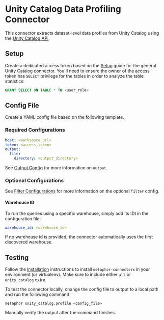 # Unity Catalog Data Profiling Connector

This connector extracts dataset-level data profiles from Unity Catalog using the [Unity Catalog API](https://api-docs.databricks.com/rest/latest/unity-catalog-api-specification-2-1.html).

## Setup

Create a dedicated access token based on the [Setup](../README.md#Setup) guide for the general Unity Catalog connector. You'll need to ensure the owner of the access token has `SELECT` privilege for the tables in order to analyze the table statistics:

```sql
GRANT SELECT ON TABLE * TO <user_role>
```

## Config File

Create a YAML config file based on the following template.

### Required Configurations

```yaml
host: <workspace_url>
token: <access_token>
output:
  file:
    directory: <output_directory>
```

See [Output Config](../common/docs/output.md) for more information on `output`.

### Optional Configurations

See [Filter Configurations](../common/docs/filter.md) for more information on the optional `filter` config.

#### Warehouse ID

To run the queries using a specific warehouse, simply add its IDt  in the configuration file:

```yaml
warehouse_id: <warehouse_id>
```

If no warehouse id is provided, the connector automatically uses the first discovered warehouse.

## Testing

Follow the [Installation](../../README.md) instructions to install `metaphor-connectors` in your environment (or virtualenv). Make sure to include either `all` or `unity_catalog` extra.

To test the connector locally, change the config file to output to a local path and run the following command

```shell
metaphor unity_catalog.profile <config_file>
```

Manually verify the output after the command finishes.
